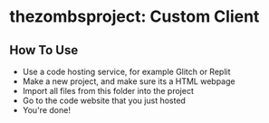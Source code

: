 # thezombsproject: Custom Client

## How To Use
- Use a code hosting service, for example Glitch or Replit
- Make a new project, and make sure its a HTML webpage
- Import all files from this folder into the project
- Go to the code website that you just hosted
- You're done!
